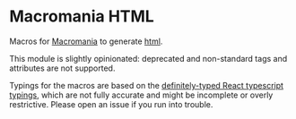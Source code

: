 # Macromania HTML

Macros for [Macromania](https://github.com/worm-blossom/macromania) to generate
[html](https://en.wikipedia.org/wiki/HTML).

This module is slightly opinionated: deprecated and non-standard tags and
attributes are not supported.

Typings for the macros are based on the
[definitely-typed React typescript typings](https://github.com/DefinitelyTyped/DefinitelyTyped/tree/master/types/react),
which are not fully accurate and might be incomplete or overly restrictive.
Please open an issue if you run into trouble.
